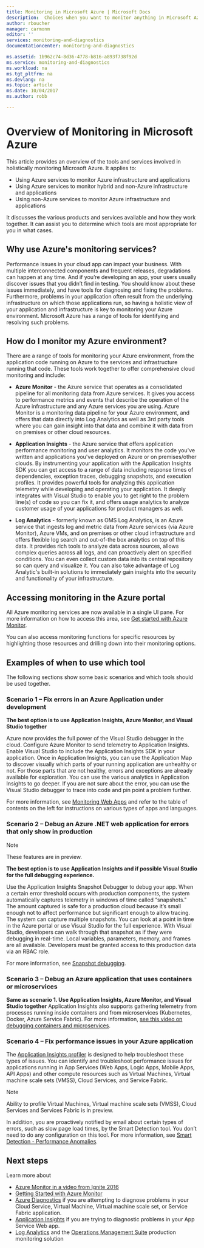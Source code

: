 ```yaml
---
title: Monitoring in Microsoft Azure | Microsoft Docs
description:  Choices when you want to monitor anything in Microsoft Azure. Azure Monitor, Application Insights, and Log Analytics
author: rboucher
manager: carmonm
editor: ''
services: monitoring-and-diagnostics
documentationcenter: monitoring-and-diagnostics

ms.assetid: 1b962c74-8d36-4778-b816-a893f738f92d
ms.service: monitoring-and-diagnostics
ms.workload: na
ms.tgt_pltfrm: na
ms.devlang: na
ms.topic: article
ms.date: 10/04/2017
ms.author: robb

---
```


# Overview of Monitoring in Microsoft Azure
This article provides an overview of the tools and services involved in holistically monitoring Microsoft Azure. It applies to:
- Using Azure services to monitor Azure infrastructure and applications
- Using Azure services to monitor hybrid and non-Azure infrastructure and applications
- Using non-Azure services to monitor Azure infrastructure and applications

It discusses the various products and services available and how they work together. It can assist you to determine which tools are most appropriate for you in what cases.  

## Why use Azure's monitoring services?

Performance issues in your cloud app can impact your business. With multiple interconnected components and frequent releases, degradations can happen at any time. And if you’re developing an app, your users usually discover issues that you didn’t find in testing. You should know about these issues immediately, and have tools for diagnosing and fixing the problems. Furthermore, problems in your application often result from the underlying infrastructure on which those applications run, so having a holistic view of your application and infrastructure is key to monitoring your Azure environment. Microsoft Azure has a range of tools for identifying and resolving such problems.

## How do I monitor my Azure environment?

There are a range of tools for monitoring your Azure environment, from the application code running on Azure to the services and infrastructure running that code. These tools work together to offer comprehensive cloud monitoring and include:

-	**Azure Monitor** - the Azure service that operates as a consolidated pipeline for all monitoring data from Azure services. It gives you access to performance metrics and events that describe the operation of the Azure infrastructure and any Azure services you are using. Azure Monitor is a monitoring data pipeline for your Azure environment, and offers that data directly into Log Analytics as well as 3rd party tools where you can gain insight into that data and combine it with data from on premises or other cloud resources.

-	**Application Insights** - the Azure service that offers application performance monitoring and user analytics. It monitors the code you've written and applications you've deployed on Azure or on premises/other clouds. By instrumenting your application with the Application Insights SDK you can get access to a range of data including response times of dependencies, exception traces, debugging snapshots, and execution profiles. It provides powerful tools for analyzing this application telemetry while developing and operating your application. It deeply integrates with Visual Studio to enable you to get right to the problem line(s) of code so you can fix it, and offers usage analytics to analyze customer usage of your applications for product managers as well.

-	**Log Analytics** - formerly known as OMS Log Analytics, is an Azure service that ingests log and metric data from Azure services (via Azure Monitor), Azure VMs, and on premises or other cloud infrastructure and offers flexible log search and out-of-the box analytics on top of this data. It provides rich tools to analyze data across sources, allows complex queries across all logs, and can proactively alert on specified conditions.  You can even collect custom data into its central repository so can query and visualize it. You can also take advantage of Log Analytic's built-in solutions to immediately gain insights into the security and functionality of your infrastructure.

## Accessing monitoring in the Azure portal
All Azure monitoring services are now available in a single UI pane. For more information on how to access this area, see [Get started with Azure Monitor](monitoring-get-started.md). 

You can also access monitoring functions for specific resources by highlighting those resources and drilling down into their monitoring options. 

## Examples of when to use which tool 

The following sections show some basic scenarios and which tools should be used together. 

### Scenario 1 – Fix errors in an Azure Application under development   

**The best option is to use Application Insights, Azure Monitor, and Visual Studio together**

Azure now provides the full power of the Visual Studio debugger in the cloud. Configure Azure Monitor to send telemetry to Application Insights. Enable Visual Studio to include the Application Insights SDK in your application. Once in Application Insights, you can use the Application Map to discover visually which parts of your running application are unhealthy or not. For those parts that are not healthy, errors and exceptions are already available for exploration. You can use the various analytics in Application Insights to go deeper. If you are not sure about the error, you can use the Visual Studio debugger to trace into code and pin point a problem further. 

For more information, see [Monitoring Web Apps](../application-insights/app-insights-azure-web-apps.md) and refer to the table of contents on the left for instructions on various types of apps and languages.  

### Scenario 2 – Debug an Azure .NET web application for errors that only show in production 

> [!NOTE]
> These features are in preview. 

**The best option is to use Application Insights and if possible Visual Studio for the full debugging experience.**

Use the Application Insights Snapshot Debugger to debug your app. When a certain error threshold occurs with production components, the system automatically captures telemetry in windows of time called “snapshots." The amount captured is safe for a production cloud because it’s small enough not to affect performance but significant enough to allow tracing.  The system can capture multiple snapshots. You can look at a point in time in the Azure portal or use Visual Studio for the full experience. With Visual Studio, developers can walk through that snapshot as if they were debugging in real-time. Local variables, parameters, memory, and frames are all available. Developers must be granted access to this production data via an RBAC role.  

For more information, see [Snapshot debugging](../application-insights/app-insights-snapshot-debugger.md). 

### Scenario 3 – Debug an Azure application that uses containers or microservices 

**Same as scenario 1. Use Application Insights, Azure Monitor, and Visual Studio together**
Application Insights also supports gathering telemetry from processes running inside containers and from microservices (Kubernetes, Docker, Azure Service Fabric). For more information, [see this video on debugging containers and microservices](https://go.microsoft.com/fwlink/?linkid=848184). 


### Scenario 4 – Fix performance issues in your Azure application

The [Application Insights profiler](../application-insights/app-insights-profiler.md) is designed to help troubleshoot these types of issues. You can identify and troubleshoot performance issues for applications running in App Services (Web Apps, Logic Apps, Mobile Apps, API Apps) and other compute resources such as Virtual Machines, Virtual machine scale sets (VMSS), Cloud Services, and Service Fabric. 

> [!NOTE]
> Ability to profile Virtual Machines, Virtual machine scale sets (VMSS), Cloud Services and Services Fabric is in preview.   

In addition, you are proactively notified by email about certain types of errors, such as slow page load times, by the Smart Detection tool.  You don’t need to do any configuration on this tool. For more information, see [Smart Detection - Performance Anomalies](../application-insights/app-insights-proactive-performance-diagnostics.md).



## Next steps
Learn more about

* [Azure Monitor in a video from Ignite 2016](https://myignite.microsoft.com/videos/4977)
* [Getting Started with Azure Monitor](monitoring-get-started.md)
* [Azure Diagnostics](../azure-diagnostics.md) if you are attempting to diagnose problems in your Cloud Service, Virtual Machine, Virtual machine scale set, or Service Fabric application.
* [Application Insights](https://azure.microsoft.com/documentation/services/application-insights/) if you are trying to diagnostic problems in your App Service Web app.
* [Log Analytics](https://azure.microsoft.com/documentation/services/log-analytics/) and the [Operations Management Suite](https://www.microsoft.com/oms/)
production monitoring solution
